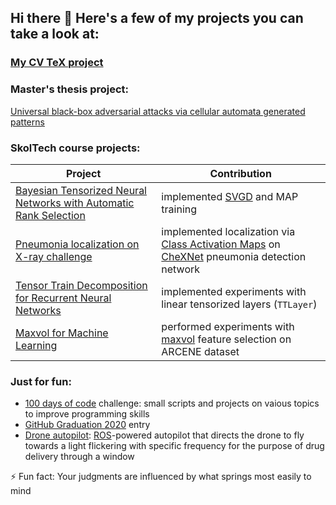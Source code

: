 ## Hi there 👋 Here's a few of my projects you can take a look at:

<!--
**lapsya/lapsya** is a ✨ _special_ ✨ repository because its `README.md` (this file) appears on your GitHub profile.

Here are some ideas to get you started:

- 🔭 I’m currently working on ...
- 🌱 I’m currently learning ...
- 👯 I’m looking to collaborate on ...
- 🤔 I’m looking for help with ...
- 💬 Ask me about ...
- 📫 How to reach me: ...
- 😄 Pronouns: ...
- ⚡ Fun fact: ...

-->

### [My CV TeX project](https://github.com/lapsya/mcdowell-cv)

### Master's thesis project:
[Universal black-box adversarial attacks via cellular automata generated patterns](https://github.com/lapsya/cellular_automata_attacks)

### SkolTech course projects:

| Project | Contribution |
| ------- | --------------|
| [Bayesian Tensorized Neural Networks with Automatic Rank Selection](https://github.com/vicontek/lrbtnn) | implemented [SVGD](https://arxiv.org/abs/1608.04471) and MAP training |
| [Pneumonia localization on X-ray challenge](https://github.com/lapsya/chexnet_localization) | implemented localization via [Class Activation Maps](https://arxiv.org/abs/1512.04150) on [CheXNet](https://arxiv.org/abs/1711.05225) pneumonia detection network |
| [Tensor Train Decomposition for Recurrent Neural Networks](https://github.com/philip-bl/tensor_train_rnn) | implemented experiments with linear tensorized layers (`TTLayer`) |
| [Maxvol for Machine Learning](https://github.com/vicontek/maxvol) | performed experiments with [maxvol](https://arxiv.org/abs/1502.07838) feature selection on ARCENE dataset |

<!--
* [Bayesian Tensorized Neural Networks with Automatic Rank Selection](https://github.com/vicontek/lrbtnn): implemented [SVGD](https://arxiv.org/abs/1608.04471) and MAP training
* [Pneumonia localization on X-ray challenge](https://github.com/lapsya/chexnet_localization): implemented localization via [Class Activation Maps](https://arxiv.org/abs/1512.04150) on [CheXNet](https://arxiv.org/abs/1711.05225) pneumonia detection network
* [Tensor Train Decomposition for Recurrent Neural Networks](https://github.com/philip-bl/tensor_train_rnn): implemented experiments with linear tensorized layers (`TTLayer`)
* [Maxvol for Machine Learning](https://github.com/vicontek/maxvol): performed experiments with [maxvol](https://arxiv.org/abs/1502.07838) feature selection on ARCENE dataset
-->

### Just for fun:

* [100 days of code](https://github.com/lapsya/100daysofcode) challenge: small scripts and projects on vaious topics to improve programming skills
* [GitHub Graduation 2020](https://github.com/lapsya/graduation) entry
* [Drone autopilot](https://github.com/lapsya/super-drone-2016): [ROS](https://www.ros.org/)-powered autopilot that directs the drone to fly towards a light flickering with specific frequency for the purpose of drug delivery through a window


⚡ Fun fact: Your judgments are influenced by what
springs most easily to mind
